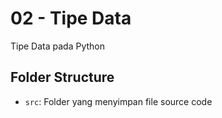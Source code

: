 # 02 - Tipe Data

Tipe Data pada Python

## Folder Structure

 - `src`: Folder yang menyimpan file source code